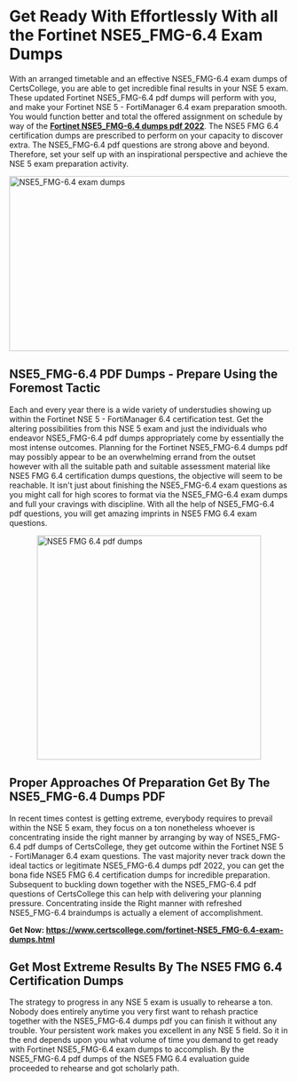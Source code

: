 <h1><strong>Get Ready With Effortlessly With all the Fortinet NSE5_FMG-6.4 Exam Dumps&nbsp;</strong></h1>
<p><span style="font-weight: 400;">With an arranged timetable and an effective  NSE5_FMG-6.4 exam dumps of CertsCollege, you are able to get incredible final results in your NSE 5 exam. These updated Fortinet NSE5_FMG-6.4 pdf dumps will perform with you, and make your Fortinet NSE 5 - FortiManager 6.4 exam preparation smooth. You would function better and total the offered assignment on schedule by way of the <strong><a href="https://www.certscollege.com/fortinet-NSE5_FMG-6.4-exam-dumps.html">Fortinet NSE5_FMG-6.4 dumps pdf 2022</a></strong>. The NSE5 FMG 6.4 certification dumps are prescribed to perform on your capacity to discover extra. The  NSE5_FMG-6.4 pdf questions are strong above and beyond. Therefore, set your self up with an inspirational perspective and achieve the NSE 5 exam preparation activity.&nbsp;</span></p>
<p><span style="font-weight: 400;"><img style="display: block; margin-left: auto; margin-right: auto;" src="https://i.ibb.co/CPDK3ps/Yellow-and-Blue-Initiative-Blog-Banner.png" alt="NSE5_FMG-6.4 exam dumps" width="559" height="315" /></span></p>
<h2><strong>NSE5_FMG-6.4 PDF Dumps - Prepare Using the Foremost Tactic</strong></h2>
<p><span style="font-weight: 400;">Each and every year there is a wide variety of understudies showing up within the Fortinet NSE 5 - FortiManager 6.4 certification test. Get the altering possibilities from this NSE 5 exam and just the individuals who endeavor NSE5_FMG-6.4 pdf dumps appropriately come by essentially the most intense outcomes. Planning for the Fortinet NSE5_FMG-6.4 dumps pdf may possibly appear to be an overwhelming errand from the outset however with all the suitable path and suitable assessment material like NSE5 FMG 6.4 certification dumps questions, the objective will seem to be reachable. It isn't just about finishing the NSE5_FMG-6.4 exam questions as you might call for high scores to format via the NSE5_FMG-6.4 exam dumps and full your cravings with discipline. With all the help of NSE5_FMG-6.4 pdf questions, you will get amazing imprints in NSE5 FMG 6.4 exam questions.</span></p>
<p><span style="font-weight: 400;"><a href="https://tinyurl.com/4cxm3b39"><img style="display: block; margin-left: auto; margin-right: auto;" src="https://i.ibb.co/9tMrhdY/Teacher-Appreciation-Invitation.png" alt="NSE5 FMG 6.4 pdf dumps " width="404" height="404" /></a></span></p>
<h2><strong>Proper Approaches Of Preparation Get By The NSE5_FMG-6.4 Dumps PDF</strong></h2>
<p><span style="font-weight: 400;">In recent times contest is getting extreme, everybody requires to prevail within the NSE 5 exam, they focus on a ton nonetheless whoever is concentrating inside the right manner by arranging by way of NSE5_FMG-6.4 pdf dumps of CertsCollege, they get outcome within the Fortinet NSE 5 - FortiManager 6.4 exam questions. The vast majority never track down the ideal tactics or legitimate NSE5_FMG-6.4 dumps pdf 2022, you can get the bona fide NSE5 FMG 6.4 certification dumps for incredible preparation. Subsequent to buckling down together with the  NSE5_FMG-6.4 pdf questions of CertsCollege this can help with delivering your planning pressure. Concentrating inside the Right manner with refreshed NSE5_FMG-6.4 braindumps is actually a element of accomplishment.</span></p>
<p><span style="font-weight: 400;"><strong>Get Now: <a href="https://www.certscollege.com/fortinet-NSE5_FMG-6.4-exam-dumps.html">https://www.certscollege.com/fortinet-NSE5_FMG-6.4-exam-dumps.html</a></strong></span></p>
<h2><strong>Get Most Extreme Results By The NSE5 FMG 6.4 Certification Dumps</strong></h2>
<p><span style="font-weight: 400;">The strategy to progress in any NSE 5 exam is usually to rehearse a ton. Nobody does entirely anytime you very first want to rehash practice together with the NSE5_FMG-6.4 dumps pdf you can finish it without any trouble. Your persistent work makes you excellent in any NSE 5 field. So it in the end depends upon you what volume of time you demand to get ready with Fortinet NSE5_FMG-6.4 exam dumps to accomplish. By the NSE5_FMG-6.4 pdf dumps of the NSE5 FMG 6.4 evaluation guide proceeded to rehearse and got scholarly path.</span></p>
